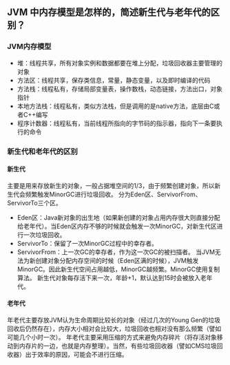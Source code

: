 ## JVM 中内存模型是怎样的，简述新生代与老年代的区别？
### JVM内存模型
- 堆：线程共享，所有对象实例和数据都要在堆上分配，垃圾回收器主要管理的对象
- 方法区：线程共享，保存类信息，常量，静态变量，以及即时编译的代码
- 方法栈：线程私有，存储局部变量表，操作数栈，动态链接，方法出口，对象指针
- 本地方法栈：线程私有，类似方法栈，但是调用的是native方法，底层由C或者C++编写
- 程序计数器：线程私有，当前线程所指向的字节码的指示器，指向下一条要执行的命令
### 新生代和老年代的区别
#### 新生代
主要是用来存放新生的对象，一般占据堆空间的1/3，由于频繁创建对象，所以新生代会频繁触发MinorGC进行垃圾回收。
分为Eden区、ServivorFrom、ServivorTo三个区。
- Eden区：Java新对象的出生地（如果新创建的对象占用内存很大则直接分配给老年代）。当Eden区内存不够的时候就会触发一次MinorGC，对新生代区进行一次垃圾回收。
- ServivorTo：保留了一次MinorGC过程中的幸存者。
- ServivorFrom：上一次GC的幸存者，作为这一次GC的被扫描者。
当JVM无法为新创建对象分配内存空间的时候（Eden区满的时候），JVM触发MinorGC。因此新生代空间占用越低，MinorGC越频繁。MinorGC使用复制算法。
新生代对象每存活下来一次，年龄+1，默认达到15时会被放入老年代。
  
#### 老年代
年老代主要存放JVM认为生命周期比较长的对象（经过几次的Young Gen的垃圾回收后仍然存在），内存大小相对会比较大，垃圾回收也相对没有那么频繁（譬如可能几个小时一次）。
年老代主要采用压缩的方式来避免内存碎片（将存活对象移动到内存片的一边，也就是内存整理）。当然，有些垃圾回收器（譬如CMS垃圾回收器）出于效率的原因，可能会不进行压缩。